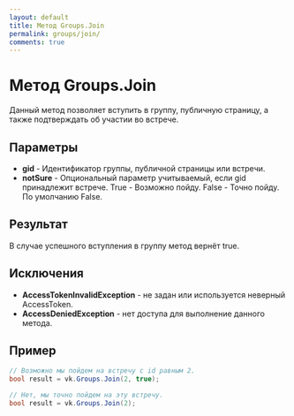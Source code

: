 ```yaml
---
layout: default
title: Метод Groups.Join
permalink: groups/join/
comments: true
---
```

# Метод Groups.Join
Данный метод позволяет вступить в группу, публичную страницу, а также подтверждать об участии во встрече.

## Параметры
+ **gid** - Идентификатор группы, публичной страницы или встречи.
+ **notSure** - Опциональный параметр учитываемый, если gid принадлежит встрече. True - Возможно пойду. False - Точно пойду. По умолчанию False.

## Результат
В случае успешного вступления в группу метод вернёт true.

## Исключения
+ **AccessTokenInvalidException** - не задан или используется неверный AccessToken.
+ **AccessDeniedException** - нет доступа для выполнение данного метода.

## Пример
```csharp
// Возможно мы пойдем на встречу с id равным 2.
bool result = vk.Groups.Join(2, true);

// Нет, мы точно пойдем на эту встречу.
bool result = vk.Groups.Join(2);
```
